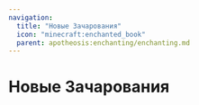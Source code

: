 ```yaml
---
navigation:
  title: "Новые Зачарования"
  icon: "minecraft:enchanted_book"
  parent: apotheosis:enchanting/enchanting.md
---
```


# Новые Зачарования

<SubPages />